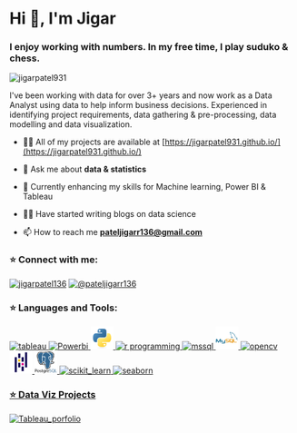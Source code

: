 <h1 align="left">Hi 👋, I'm Jigar</h1>
<h3 align="left">I enjoy working with numbers. In my free time, I play suduko & chess.</h3>

<p align="left"> <img src="https://komarev.com/ghpvc/?username=jigarpatel931&label=Profile%20views&color=0e75b6&style=flat" alt="jigarpatel931" /> </p>

I've been working with data for over 3+ years and now work as a Data Analyst using data to help inform business decisions. Experienced in identifying project requirements, data gathering & pre-processing, data modelling and data visualization.

- 👨‍💻 All of my projects are available at [https://jigarpatel931.github.io/](https://jigarpatel931.github.io/)

- 💬 Ask me about **data & statistics**

- 🌱 Currently enhancing my skills for Machine learning, Power BI & Tableau

- 👨‍💻 Have started writing blogs on data science
 
- 📫 How to reach me **pateljigarr136@gmail.com**
 
<h3 align="left">⭐ Connect with me:</h3>
<p align="left">
<a href="https://linkedin.com/in/jigarpatel136" target="blank"><img align="center" src="https://raw.githubusercontent.com/rahuldkjain/github-profile-readme-generator/master/src/images/icons/Social/linked-in-alt.svg" alt="jigarpatel136" height="30" width="40" /></a>
<a href="https://medium.com/@pateljigarr136" target="blank"><img align="center" src="https://raw.githubusercontent.com/rahuldkjain/github-profile-readme-generator/master/src/images/icons/Social/medium.svg" alt="@pateljigarr136" height="30" width="40" /></a>
</p>

<h3 align="left">⭐ Languages and Tools:</h3>
<p align="left"> </a> <a href="https://www.tableau.com/" target="_blank" rel="noreferrer"> <img src="https://cdn.worldvectorlogo.com/logos/tableau-software.svg" alt="tableau" width="40" height="40"/> </a> </a> <a href="https://powerbi.microsoft.com/en-au/" target="_blank" rel="noreferrer"> <img src="https://upload.wikimedia.org/wikipedia/commons/thumb/c/cf/New_Power_BI_Logo.svg/2048px-New_Power_BI_Logo.svg.png" alt="Powerbi" width="40" height="40"/> </a>  </a> <a href="https://www.python.org" target="_blank" rel="noreferrer"> <img src="https://raw.githubusercontent.com/devicons/devicon/master/icons/python/python-original.svg" alt="python" width="40" height="40"/> </a>  </a> <a href="https://www.r-project.org/about.html" target="_blank" rel="noreferrer"> <img src="https://cdn.worldvectorlogo.com/logos/r-lang.svg" alt="r programming" width="40" height="40"/> </a> <a href="https://www.microsoft.com/en-us/sql-server" target="_blank" rel="noreferrer"> <img src="https://www.svgrepo.com/show/303229/microsoft-sql-server-logo.svg" alt="mssql" width="40" height="40"/> </a> <a href="https://www.mysql.com/" target="_blank" rel="noreferrer"> <img src="https://raw.githubusercontent.com/devicons/devicon/master/icons/mysql/mysql-original-wordmark.svg" alt="mysql" width="40" height="40"/> </a> <a href="https://opencv.org/" target="_blank" rel="noreferrer"> <img src="https://www.vectorlogo.zone/logos/opencv/opencv-icon.svg" alt="opencv" width="40" height="40"/> </a> <a href="https://pandas.pydata.org/" target="_blank" rel="noreferrer"> <img src="https://raw.githubusercontent.com/devicons/devicon/2ae2a900d2f041da66e950e4d48052658d850630/icons/pandas/pandas-original.svg" alt="pandas" width="40" height="40"/> </a> <a href="https://www.postgresql.org" target="_blank" rel="noreferrer"> <img src="https://raw.githubusercontent.com/devicons/devicon/master/icons/postgresql/postgresql-original-wordmark.svg" alt="postgresql" width="40" height="40"/><a href="https://scikit-learn.org/" target="_blank" rel="noreferrer"> <img src="https://upload.wikimedia.org/wikipedia/commons/0/05/Scikit_learn_logo_small.svg" alt="scikit_learn" width="40" height="40"/> </a> <a href="https://seaborn.pydata.org/" target="_blank" rel="noreferrer"> <img src="https://seaborn.pydata.org/_images/logo-mark-lightbg.svg" alt="seaborn" width="40" height="40"/> </p>

<h3 align="left">⭐ Data Viz Projects</h3>
<p align="left">
<a href="https://public.tableau.com/app/profile/jigarpatel136#!/" target="_blank"><img align="center" src="https://github.com/jigarpatel931/jigarpatel931.github.io/blob/6e6cb38d80d5c3454a924013cad9b06253b75cdb/images/Churn%20dashboard.png" alt="Tableau_porfolio" height="200" width="300" /></a> </p>
